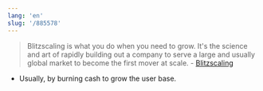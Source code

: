 ```yaml
---
lang: 'en'
slug: '/885578'
---
```


> Blitzscaling is what you do when you need to grow. It's the science and art of rapidly building out a company to serve a large and usually global market to become the first mover at scale. - [Blitzscaling](https://hbr.org/2016/04/blitzscaling)

- Usually, by burning cash to grow the user base.
